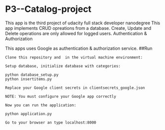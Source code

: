 # P3--Catalog-project

This app is the third project of udacity full stack developer nanodegree
This app implements CRUD opreations from a database. Create, Update and Delete operations are only allowed for logged users.
Authentication & Authorization

This apps uses Google  as authentication & authorization service.
##Run

    Clone this repository and  in the virtual machine environment:

    Setup database, initialize database with categories:

    python database_setup.py
    python insertitems.py

    Replace your Google client secrets in clientsecrets_google.json

    NOTE: You must configure your Google app correctly

    Now you can run the application:

    python application.py

    Go to your browser an type localhost:8000
